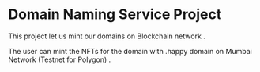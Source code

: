 # Domain Naming Service Project
This project let us mint our domains on Blockchain network .

The user can mint the NFTs for the domain with .happy domain on Mumbai Network (Testnet for Polygon) .
